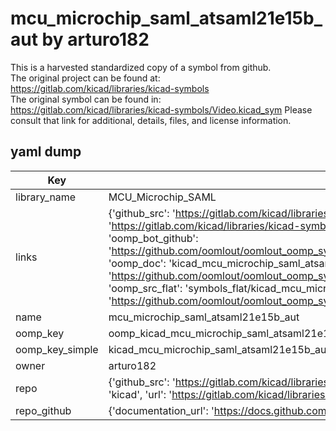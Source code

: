 # mcu_microchip_saml_atsaml21e15b_aut by arturo182  
This is a harvested standardized copy of a symbol from github.  
The original project can be found at:  
https://gitlab.com/kicad/libraries/kicad-symbols  
The original symbol can be found in:
https://gitlab.com/kicad/libraries/kicad-symbols/Video.kicad_sym
Please consult that link for additional, details, files, and license information.  
## yaml dump  
| Key | Value |  
| --- | --- |  
| library_name | MCU_Microchip_SAML |  
| links | {'github_src': 'https://gitlab.com/kicad/libraries/kicad-symbols/Video.kicad_sym', 'github_src_repo': 'https://gitlab.com/kicad/libraries/kicad-symbols', 'oomp_bot': 'kicad_mcu_microchip_saml_atsaml21e15b_aut/working', 'oomp_bot_github': 'https://github.com/oomlout/oomlout_oomp_symbol_bot/tree/main/kicad_mcu_microchip_saml_atsaml21e15b_aut/working', 'oomp_doc': 'kicad_mcu_microchip_saml_atsaml21e15b_aut/working', 'oomp_doc_github': 'https://github.com/oomlout/oomlout_oomp_symbol_doc/tree/main/kicad_mcu_microchip_saml_atsaml21e15b_aut/working', 'oomp_src_flat': 'symbols_flat/kicad_mcu_microchip_saml_atsaml21e15b_aut/working', 'oomp_src_flat_github': 'https://github.com/oomlout/oomlout_oomp_symbol_src/tree/main/kicad_mcu_microchip_saml_atsaml21e15b_aut/working'} |  
| name | mcu_microchip_saml_atsaml21e15b_aut |  
| oomp_key | oomp_kicad_mcu_microchip_saml_atsaml21e15b_aut |  
| oomp_key_simple | kicad_mcu_microchip_saml_atsaml21e15b_aut |  
| owner | arturo182 |  
| repo | {'github_src': 'https://gitlab.com/kicad/libraries/kicad-symbols/Video.kicad_sym', 'name': 'libraries/kicad-symbols', 'owner': 'kicad', 'url': 'https://gitlab.com/kicad/libraries/kicad-symbols'} |  
| repo_github | {'documentation_url': 'https://docs.github.com/rest/repos/repos#get-a-repository', 'message': 'Not Found'} |  

